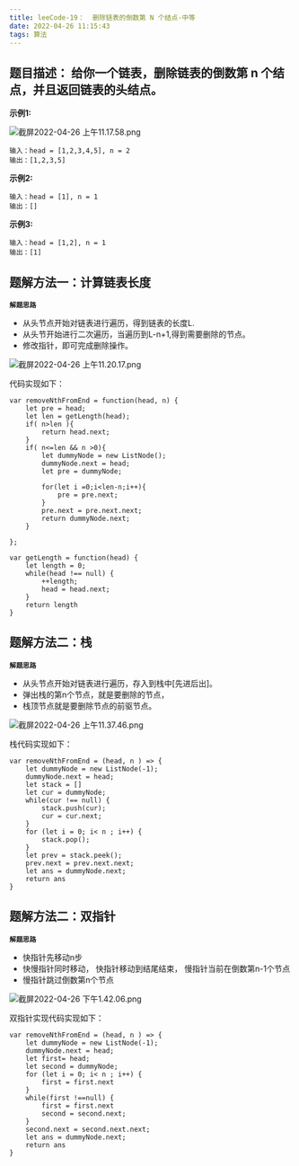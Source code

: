 ```yaml
---
title: leeCode-19：  删除链表的倒数第 N 个结点-中等
date: 2022-04-26 11:15:43
tags: 算法
---
```


<meta name="referrer" content="no-referrer"/>


## 题目描述：  给你一个链表，删除链表的倒数第 n 个结点，并且返回链表的头结点。

**示例1:**

![截屏2022-04-26 上午11.17.58.png](https://upload-images.jianshu.io/upload_images/11846892-5e32bed5083b7760.png?imageMogr2/auto-orient/strip%7CimageView2/2/w/1240)

```
输入：head = [1,2,3,4,5], n = 2
输出：[1,2,3,5]
```

**示例2:**

```
输入：head = [1], n = 1
输出：[]
```

**示例3:**

```
输入：head = [1,2], n = 1
输出：[1]
```

## 题解方法一：计算链表长度

**`解题思路`**
* 从头节点开始对链表进行遍历，得到链表的长度L.
* 从头节开始进行二次遍历，当遍历到L-n+1,得到需要删除的节点。
* 修改指针，即可完成删除操作。

![截屏2022-04-26 上午11.20.17.png](https://upload-images.jianshu.io/upload_images/11846892-ad099cb42bfd5f71.png?imageMogr2/auto-orient/strip%7CimageView2/2/w/1240)

代码实现如下： 
```
var removeNthFromEnd = function(head, n) {
    let pre = head;
    let len = getLength(head);
    if( n>len ){
        return head.next;
    }
    if( n<=len && n >0){
        let dummyNode = new ListNode();
        dummyNode.next = head;
        let pre = dummyNode;
        
        for(let i =0;i<len-n;i++){
            pre = pre.next;
        }
        pre.next = pre.next.next;
        return dummyNode.next;
    }

};

var getLength = function(head) {
    let length = 0;
    while(head !== null) {
        ++length;
        head = head.next;
    }
    return length
}
```


## 题解方法二：栈

**`解题思路`**
* 从头节点开始对链表进行遍历，存入到栈中[先进后出]。
* 弹出栈的第n个节点，就是要删除的节点，
* 栈顶节点就是要删除节点的前驱节点。


![截屏2022-04-26 上午11.37.46.png](https://upload-images.jianshu.io/upload_images/11846892-682b5d51e7bf0a09.png?imageMogr2/auto-orient/strip%7CimageView2/2/w/1240)

栈代码实现如下：

```
var removeNthFromEnd = (head, n ) => {
    let dummyNode = new ListNode(-1);
    dummyNode.next = head;
    let stack = []
    let cur = dummyNode;
    while(cur !== null) {
        stack.push(cur);
        cur = cur.next;
    }
    for (let i = 0; i< n ; i++) {
        stack.pop();
    }
    let prev = stack.peek();
    prev.next = prev.next.next;
    let ans = dummyNode.next;
    return ans
}
```

## 题解方法二：双指针

**`解题思路`**
* 快指针先移动n步
* 快慢指针同时移动， 快指针移动到结尾结束， 慢指针当前在倒数第n-1个节点
* 慢指针跳过倒数第n个节点


![截屏2022-04-26 下午1.42.06.png](https://upload-images.jianshu.io/upload_images/11846892-15ea2df330da5c0c.png?imageMogr2/auto-orient/strip%7CimageView2/2/w/1240)

双指针实现代码实现如下：

```
var removeNthFromEnd = (head, n ) => {
    let dummyNode = new ListNode(-1);
    dummyNode.next = head;
    let first= head;
    let second = dummyNode;
    for (let i = 0; i< n ; i++) {
        first = first.next
    }
    while(first !==null) {
        first = first.next 
        second = second.next;
    } 
    second.next = second.next.next;
    let ans = dummyNode.next;
    return ans
}
```
